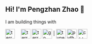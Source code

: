## Hi! I'm Pengzhan Zhao 👋

I am building things with

<div>
  <img align="center" height="30" alt="terraform" src="https://www.svgrepo.com/download/376356/aws.svg">
  <sup>
  <a href="https://www.credly.com/badges/19a5bd75-4053-4dae-8098-5e8598795667/linked_in_profile"><img src="https://images.credly.com/size/680x680/images/0e284c3f-5164-4b21-8660-0d84737941bc/image.png" width="12"></a>
  </sup>
  <img align="center" height="30" alt="terraform" src="https://www.svgrepo.com/download/376331/kubernetes.svg">
  <a href="https://www.terraform.io/"><img align="center" height="30" alt="terraform" src="https://www.svgrepo.com/download/448253/terraform.svg"></a>
  <a href="https://go.dev/"><img align="center" height="30" alt="go" src="https://www.svgrepo.com/download/349380/go.svg"></a>
  <span>|</span>
  <a href="https://www.typescriptlang.org/"><img align="center" height="30" alt="typescript" src="https://www.svgrepo.com/download/374146/typescript-official.svg"></a>
  <a href="https://www.python.org/"><img align="center" height="30" alt="python" src="https://www.svgrepo.com/download/452091/python.svg"></a>
  <img align="center" height="30" alt="c++" src="https://www.svgrepo.com/download/373528/cpp3.svg">
</div>
